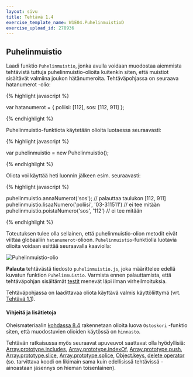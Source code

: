 ```yaml
---
layout: sivu
title: Tehtävä 1.4
exercise_template_name: W1E04.PuhelinmuistioD
exercise_upload_id: 278936
---
```


## Puhelinmuistio

Laadi funktio `Puhelinmuistio`, jonka avulla voidaan muodostaa aiemmista tehtävistä tuttuja puhelinmuistio-olioita kuitenkin siten, että muistiot sisältävät valmiina joukon hätänumeroita. Tehtäväpohjassa on seuraava hatanumerot -olio:

{% highlight javascript %}

var hatanumerot = {
    poliisi: [112],
    sos: [112, 911]
};

{% endhighlight %}


Puhelinmuistio-funktiota käytetään olioita luotaessa seuraavasti:


{% highlight javascript %}

var puhelinmuistio = new Puhelinmuistio();

{% endhighlight %}


Oliota voi käyttää heti luonnin jälkeen esim. seuraavasti:


{% highlight javascript %}

puhelinmuistio.annaNumerot('sos'); // palauttaa taulukon [112, 911]
puhelinmuistio.lisaaNumero('poliisi', '03-311511') // ei tee mitään
puhelinmuistio.poistaNumero('sos', '112') // ei tee mitään

{% endhighlight %}

Toteutuksen tulee olla sellainen, että puhelinmuistio-olion metodit eivät viittaa globaaliin `hatanumerot`-olioon. `Puhelinmuistio`-funktiolla luotavia olioita voidaan esittää seuraavalla kaaviolla:


![Puhelinmuistio-olio](../img/puhelinmuistio_olio_14.png "Puhelinmuistio-olio")

**Palauta** tehtävästä tiedosto `puhelinmuistio.js`, joka määrittelee edellä kuvatun funktion `Puhelinmuistio`. Varmista ennen palauttamista, että tehtäväpohjan sisältämät [testit](../testit11/) menevät läpi ilman virheilmoituksia.

Tehtäväpohjassa on laadittavaa oliota käyttävä valmis käyttöliittymä (vrt. [Tehtävä 1.1](../tehtava11)).

#### Vihjeitä ja lisätietoja

Oheismateriaalin [kohdassa 8.4]({{site.baseurl}}/weso/#8.4-Moduulien-ja-olioiden-yhdistäminen) rakennetaan olioita luova `Ostoskori` -funktio siten, että muodostuvien olioiden käytössä on `hinnasto`.

Tehtävän ratkaisussa myös seuraavat apuveuvot saattavat olla hyödyllisiä:
[Array.prototype.includes](https://developer.mozilla.org/en-US/docs/Web/JavaScript/Reference/Global_Objects/Array/includes),
[Array.prototype.indexOf](https://developer.mozilla.org/en-US/docs/Web/JavaScript/Reference/Global_Objects/Array/indexOf),
[Array.prototype.push](https://developer.mozilla.org/en-US/docs/Web/JavaScript/Reference/Global_Objects/Array/push),
[Array.prototype.slice](https://developer.mozilla.org/en-US/docs/Web/JavaScript/Reference/Global_Objects/Array/slice),
[Array.prototype.splice](https://developer.mozilla.org/en-US/docs/Web/JavaScript/Reference/Global_Objects/Array/splice),
[Object.keys](https://developer.mozilla.org/en-US/docs/Web/JavaScript/Reference/Global_Objects/Object/keys),
[delete operator](https://developer.mozilla.org/en-US/docs/Web/JavaScript/Reference/Operators/delete)
(so. tarvittava koodi on likimain sama kuin edellisissä tehtävissä - ainoastaan jäsennys on hieman toisenlainen).

